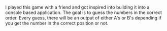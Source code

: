 I played this game with a friend and got inspired into building it into a console based application. The goal is to guess the numbers in the correct order.
Every guess, there will be an output of either A's or B's depending if you get the number in the correct position or not.
